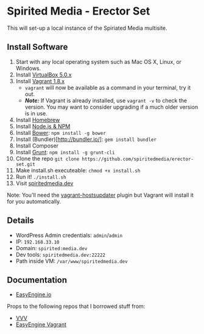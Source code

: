 # Spirited Media - Erector Set
This will set-up a local instance of the Spiriated Media multisite.

## Install Software

1. Start with any local operating system such as Mac OS X, Linux, or Windows.
1. Install [VirtualBox 5.0.x](https://www.virtualbox.org/wiki/Downloads)
1. Install [Vagrant 1.8.x](https://www.vagrantup.com/downloads.html)
    * `vagrant` will now be available as a command in your terminal, try it out.
    * ***Note:*** If Vagrant is already installed, use `vagrant -v` to check the version. You may want to consider upgrading if a much older version is in use.
1. Install [Homebrew](http://brew.sh/)
1. Install [Node.js & NPM](https://changelog.com/install-node-js-with-homebrew-on-os-x/)
2. Install [Bower](https://coolestguidesontheplanet.com/installingbower-on-osx/): `npm install -g bower`
3. Install (Bundler)[http://bundler.io/]: `gem install bundler`
4. Install Composer
5. Install [Grunt](http://gruntjs.com/): `npm install -g grunt-cli`
1. Clone the repo `git clone https://github.com/spiritedmedia/erector-set.git`
1. Make install.sh executeable: `chmod +x install.sh`
1. Run it! `./install.sh`
1. Visit [spiritedmedia.dev](http://spiritedmedia.dev)

Note: You'll need the [vagrant-hostsupdater](https://github.com/cogitatio/vagrant-hostsupdater) plugin but Vagrant will install it for you automatically.

## Details
- WordPress Admin credentials: `admin`/`admin`
- IP: `192.168.33.10`
- Domain: `spirited:media.dev`
- Dev tools: `spiritedmedia.dev:22222`
- Path inside VM: `/var/www/spiritedmedia.dev`

## Documentation
- [EasyEngine.io](https://easyengine.io/)

Props to the following repos that I borrowed stuff from:

- [VVV](https://github.com/Varying-Vagrant-Vagrants/VVV/)
- [EasyEngine Vagrant](https://github.com/EasyEngine/easyengine-vagrant)